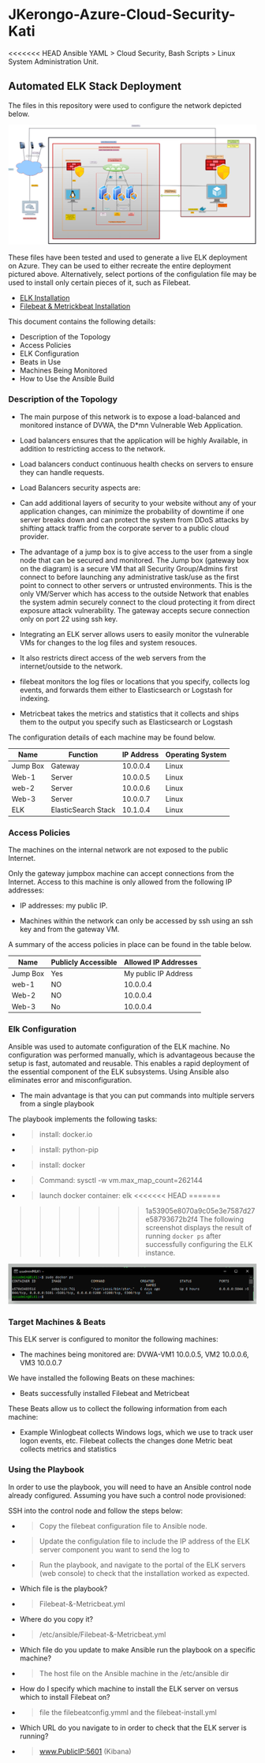 # JKerongo-Azure-Cloud-Security-Kati
<<<<<<< HEAD
Ansible YAML > Cloud Security, Bash Scripts > Linux System Administration Unit.



## Automated ELK Stack Deployment

The files in this repository were used to configure the network depicted below.

![](images/NetworkDiagram2.png)

These files have been tested and used to generate a live ELK deployment on Azure. They can be used to either recreate the entire deployment pictured above. Alternatively, select portions of the configulation file may be used to install only certain pieces of it, such as Filebeat.

- [ELK Installation](https://github.com/Hephzibah21/JKerongo-Azure-Cloud-Security-Kati/blob/main/ansible/elk.yml)
- [Filebeat & Metrickbeat Installation](https://github.com/Hephzibah21/JKerongo-Azure-Cloud-Security-Kati/blob/main/ansible/Filebeat-%26-Metricbeat.yml) 

This document contains the following details:
- Description of the Topology
- Access Policies
- ELK Configuration
- Beats in Use
- Machines Being Monitored
- How to Use the Ansible Build


### Description of the Topology

- The main purpose of this network is to expose a load-balanced and monitored instance of DVWA, the D*mn Vulnerable Web Application.

- Load balancers ensures that the application will be highly Available, in addition to restricting access to the network. 
- Load balancers conduct continuous health checks on servers to ensure they can handle requests.

- Load Balancers security aspects are:
- Can add additional layers of security to your website without any of your application changes, can minimize the probability of downtime if one server breaks down and
can protect the system from DDoS attacks by shifting attack traffic from the corporate server to a public cloud provider.

- The advantage of a jump box is to give access to the user from a single node that can be secured and monitored. The Jump box (gateway box on the diagram) is a secure VM that all Security Group/Admins first connect to before launching any administrative task/use as the first point to connect to other servers or untrusted environments. This is the only VM/Server which has access to the outside Network that enables the system admin securely connect to the cloud protecting it from direct exposure attack vulnerability. The gateway accepts secure connection only on port 22 using ssh key.

- Integrating an ELK server allows users to easily monitor the vulnerable VMs for changes to the log files and system resouces.
- It also restricts direct access of the web servers from the internet/outside to the network.
- filebeat monitors the log files or locations that you specify, collects log events, and forwards them either to Elasticsearch or Logstash for indexing.
- Metricbeat takes the metrics and statistics that it collects and ships them to the output you specify such as Elasticsearch or Logstash

The configuration details of each machine may be found below.

| Name     | Function              | IP Address | Operating System |
|----------|----------             |------------|------------------|
| Jump Box | Gateway               | 10.0.0.4   |  Linux     |
| Web-1    | Server                | 10.0.0.5   |  Linux     |
| web-2    | Server                | 10.0.0.6   |  Linux     |
| Web-3    | Server                | 10.0.0.7   |  Linux     |
| ELK      | ElasticSearch Stack   | 10.1.0.4   |  Linux     |
### Access Policies

The machines on the internal network are not exposed to the public Internet. 

Only the gateway jumpbox machine can accept connections from the Internet. Access to this machine is only allowed from the following IP addresses:
-  IP addresses: my public IP.

- Machines within the network can only be accessed by ssh using an ssh key and from the gateway VM.

A summary of the access policies in place can be found in the table below.

| Name     | Publicly Accessible | Allowed IP Addresses |
|----------|---------------------|----------------------|
| Jump Box | Yes                 | My public IP Address |
| web-1    | NO                  | 10.0.0.4             |
| Web-2    | NO                  | 10.0.0.4             |
| Web-3    | No                  | 10.0.0.4             |

### Elk Configuration

Ansible was used to automate configuration of the ELK machine. No configuration was performed manually, which is advantageous because the setup is fast, automated and reusable. This enables a rapid deployment of the essential component of the ELK subsystems. Using Ansible also eliminates error and misconfiguration.
- The main advantage is that you can put commands into multiple servers from a single playbook

The playbook implements the following tasks:

- > install: docker.io
- > install: python-pip
- > install: docker
- > Command: sysctl -w vm.max_map_count=262144
- > launch docker container: elk
<<<<<<< HEAD
=======

>>>>>>> 1a53905e8070a9c05e3e7587d27e58793672b2f4
The following screenshot displays the result of running `docker ps` after successfully configuring the ELK instance.

![](images/Docker_PS.png)

### Target Machines & Beats
This ELK server is configured to monitor the following machines:
- The machines being monitored are: DVWA-VM1 10.0.0.5, VM2 10.0.0.6, VM3 10.0.0.7


We have installed the following Beats on these machines:
- Beats successfully installed Filebeat and Metricbeat

These Beats allow us to collect the following information from each machine:

- Example Winlogbeat collects Windows logs, which we use to track user logon events, etc. Filebeat collects the changes done Metric beat collects metrics and statistics 

### Using the Playbook
In order to use the playbook, you will need to have an Ansible control node already configured. Assuming you have such a control node provisioned: 

SSH into the control node and follow the steps below:
- > Copy the filebeat configuration file to Ansible node.
- > Update the configulation file to include the IP address of the ELK server component you want to send the log to
- > Run the playbook, and navigate to the portal of the ELK servers (web console) to check that the installation worked as expected.

- Which file is the playbook? 

- > Filebeat-&-Metricbeat.yml

- Where do you copy it?

- > /etc/ansible/Filebeat-&-Metricbeat.yml

- Which file do you update to make Ansible run the playbook on a specific machine?

- > The host file on the Ansible machine in the /etc/ansible dir


- How do I specify which machine to install the ELK server on versus which to install Filebeat on? 

- > file the filebeatconfig.ymml and the filebeat-install.yml

- Which URL do you navigate to in order to check that the ELK server is running?

- > www.PublicIP:5601 (Kibana)





 
